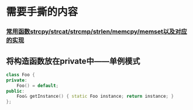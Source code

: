 # 需要手撕的内容
### [常用函数strcpy/strcat/strcmp/strlen/memcpy/memset以及对应的实现](https://blog.csdn.net/u012611878/article/details/79222918)

## 将构造函数放在private中——单例模式
```CPP
class Foo {
private:
    Foo() = default;
public:
    Foo& getInstance() { static Foo instance; return instance; }
};
```
